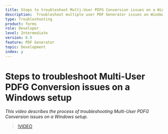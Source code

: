 ```yaml
---
title: Steps to troubleshoot Multi-User PDFG Conversion issues on a Windows setup
description:  Troubleshoot multiple user PDF Generator issues on Windows Setup.
type: Troubleshooting
product: forms 
role: Developer 
level: Intermediate  
version: 6.5
feature: PDF Generator 
topic: Development   
index: y
---
```

# Steps to troubleshoot Multi-User PDFG Conversion issues on a Windows setup

*This video describes the process of troubleshooting Multi-User PDFG Conversion issues on a Windows setup.*

>[!VIDEO](https://video.tv.adobe.com/v/335550?quality=9&learn=on)

